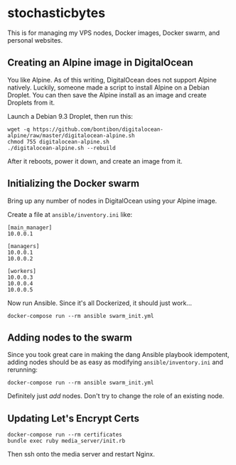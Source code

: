 # stochasticbytes

This is for managing my VPS nodes, Docker images, Docker swarm, and personal websites.

## Creating an Alpine image in DigitalOcean

You like Alpine. As of this writing, DigitalOcean does not support Alpine natively.
Luckily, someone made a script to install Alpine on a Debian Droplet. You can then
save the Alpine install as an image and create Droplets from it.

Launch a Debian 9.3 Droplet, then run this:
```
wget -q https://github.com/bontibon/digitalocean-alpine/raw/master/digitalocean-alpine.sh
chmod 755 digitalocean-alpine.sh
./digitalocean-alpine.sh --rebuild
```

After it reboots, power it down, and create an image from it.

## Initializing the Docker swarm

Bring up any number of nodes in DigitalOcean using your Alpine image.

Create a file at `ansible/inventory.ini` like:
```
[main_manager]
10.0.0.1

[managers]
10.0.0.1
10.0.0.2

[workers]
10.0.0.3
10.0.0.4
10.0.0.5
```

Now run Ansible. Since it's all Dockerized, it should just work...
```
docker-compose run --rm ansible swarm_init.yml
```

## Adding nodes to the swarm

Since you took great care in making the dang Ansible playbook idempotent, adding
nodes should be as easy as modifying `ansible/inventory.ini` and rerunning:
```
docker-compose run --rm ansible swarm_init.yml
```

Definitely just _add_ nodes. Don't try to change the role of an existing node.

## Updating Let's Encrypt Certs

```
docker-compose run --rm certificates
bundle exec ruby media_server/init.rb
```

Then ssh onto the media server and restart Nginx.
